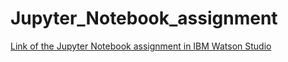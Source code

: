 # Jupyter_Notebook_assignment


[Link of the Jupyter Notebook assignment in IBM Watson Studio](https://eu-de.dataplatform.cloud.ibm.com/analytics/notebooks/v2/dad38029-d082-4276-9bb1-3e1509838f40/view?access_token=b5a19ef614ef790015605ac8c83d79d528dd656af810546d9db9541769831fb3)

